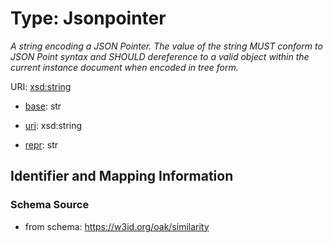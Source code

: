 # Type: Jsonpointer




_A string encoding a JSON Pointer. The value of the string MUST conform to JSON Point syntax and SHOULD dereference to a valid object within the current instance document when encoded in tree form._



URI: [xsd:string](http://www.w3.org/2001/XMLSchema#string)

* [base](https://w3id.org/linkml/base): str

* [uri](https://w3id.org/linkml/uri): xsd:string

* [repr](https://w3id.org/linkml/repr): str








## Identifier and Mapping Information







### Schema Source


* from schema: https://w3id.org/oak/similarity



